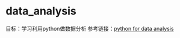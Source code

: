 # data_analysis
目标：学习利用python做数据分析
参考链接：[python for data analysis](https://attachments-cdn.shimo.im/t7MK623b0OgBcZo1/Python_for_Data_Analysis_Chinese_version.pdf)
